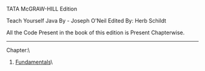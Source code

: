 TATA McGRAW-HILL Edition

Teach Yourself Java 
By -
Joseph O'Neil
Edited By: Herb Schildt

All the Code Present in the book of this edition is Present Chapterwise.
************************************************************************************
Chapter:\
1. [Fundamentals](Fundamentals)\